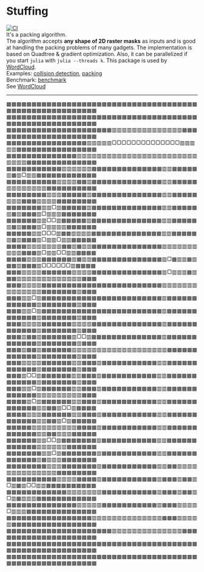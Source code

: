 # Stuffing
[![CI](https://github.com/guo-yong-zhi/Stuffing.jl/actions/workflows/ci.yml/badge.svg)](https://github.com/guo-yong-zhi/Stuffing.jl/actions/workflows/ci.yml)  
It's a packing algorithm.  
The algorithm accepts **any shape of 2D raster masks** as inputs and is good at handling the packing problems of many gadgets. The implementation is based on Quadtree & gradient optimization. Also, it can be parallelized if you start `julia` with `julia --threads k`. This package is used by [WordCloud](https://github.com/guo-yong-zhi/WordCloud).  
Examples: [collision detection](./examples/collision.jl), [packing](./examples/packing.jl)  
Benchmark: [benchmark](https://github.com/guo-yong-zhi/WordCloud/blob/master/examples/benchmark.jl)   
See [WordCloud](https://github.com/guo-yong-zhi/WordCloud)  
***
▩▩▩▩▩▩▩▩▩▩▩▩▩▩▩▩▩▩▩▩▩▩▩▩▩▩▩▩▩▩▩▩▩▩▩▩▩▩▩▩▩▩▩▩▩▩▩▩▩▩▩▩▩▩▩▩
▩▩▩▩▩▩▩▩▩▩▩▩▩▩▩▩▩▩▩▩▩▩▩▩▩▩▩▩▩▩▩▩▩▩▩▩▩▩▩▩▩▩▩▩▩▩▩▩▩▩▩▩▩▩▩▩
▩▩▩▩▩▩▩▩▩▩▩▩▩▩▩▩▩▩▩▩▩▥▥▥▥▥▥▥▥▥▥▥▥▥▥▩▩▩▩▩▩▩▩▩▩▩▩▩▩▩▩▩▩▩▩▩
▩▩▩▩▩▩▩▩▩▩▩▩▩▩▩▩▥▥▥▥▥▢▢▢▢▢▢▢▢▢▢▢▢▢▢▥▥▥▥▥▩▩▩▩▩▩▩▩▩▩▩▩▩▩▩▩
▩▩▩▩▩▩▩▩▩▩▩▩▩▩▥▥▥▥▥▥▥▥▥▥▥▥▥▥▥▥▥▥▥▥▥▥▥▥▥▥▥▥▩▩▩▩▩▩▩▩▩▩▩▩▩▩
▩▩▩▩▩▩▩▩▩▩▩▥▥▥▥▥▥▩▩▩▩▩▩▩▩▩▩▩▩▩▩▥▥▩▩▩▩▩▥▩▥▢▥▥▩▩▩▩▩▩▩▩▩▩▩▩
▩▩▩▩▩▩▩▩▩▩▥▥▥▥▩▩▥▩▩▩▩▩▩▩▩▩▩▩▩▩▩▥▥▩▩▩▩▩▥▥▥▥▥▥▥▥▩▩▩▩▩▩▩▩▩▩
▩▩▩▩▩▩▩▩▥▥▥▩▩▩▩▩▥▩▩▩▩▩▩▩▩▩▩▩▩▩▩▥▥▩▩▩▩▩▥▥▥▩▩▩▥▥▥▥▩▩▩▩▩▩▩▩
▩▩▩▩▩▩▩▥▥▢▥▩▩▩▩▩▥▩▩▩▩▩▩▩▩▩▩▩▩▩▩▥▥▩▩▩▩▩▥▩▥▩▩▩▥▢▥▥▥▩▩▩▩▩▩▩
▩▩▩▩▩▩▥▥▢▢▥▩▩▩▩▩▥▩▩▩▩▩▩▩▩▩▩▩▩▩▩▥▥▩▩▩▩▩▥▩▥▩▩▩▥▢▥▥▥▥▩▩▩▩▩▩
▩▩▩▩▩▥▥▢▢▢▥▩▩▥▥▥▥▩▩▩▩▩▩▩▩▩▩▩▩▩▩▥▥▩▩▩▩▩▥▩▥▩▩▩▥▢▥▥▢▥▥▩▩▩▩▩
▩▩▩▩▥▥▥▥▥▥▥▩▩▥▩▥▥▩▩▩▩▩▩▩▩▩▩▩▩▩▩▥▥▥▥▥▥▥▥▥▥▩▩▩▥▢▥▥▢▢▥▥▩▩▩▩
▩▩▩▩▥▥▥▩▩▩▩▩▩▥▩▥▥▩▩▩▩▩▩▩▩▩▩▩▩▩▩▥▢▩▥▥▩▥▩▩▥▩▩▩▥▢▢▢▢▢▢▥▩▩▩▩
▩▩▩▥▥▥▥▩▩▩▩▩▩▥▥▥▥▩▩▩▩▩▩▩▩▩▩▩▩▩▩▥▢▥▥▥▩▥▩▩▥▥▥▥▥▥▥▥▥▥▥▥▥▩▩▩
▩▩▩▥▥▥▥▩▩▩▩▩▩▩▩▩▩▩▩▩▩▩▩▩▩▩▩▩▩▩▩▥▥▥▥▥▥▥▥▥▥▥▥▥▥▩▩▩▩▩▩▩▥▩▩▩
▩▩▩▥▥▢▥▩▩▩▩▩▩▩▩▩▩▩▩▩▩▩▩▩▩▩▩▩▩▩▩▥▩▩▩▩▩▩▩▩▩▩▩▩▥▩▩▩▩▩▩▩▥▩▩▩
▩▩▩▥▥▢▥▩▩▩▩▩▩▩▩▩▩▩▩▩▩▩▩▩▩▩▩▩▩▩▩▥▩▩▩▩▩▩▩▩▩▩▩▩▥▩▩▩▩▩▩▩▥▩▩▩
▩▩▩▥▥▥▥▩▩▩▩▩▩▥▥▥▥▩▩▩▩▩▩▩▩▩▩▩▩▩▩▥▩▩▩▩▩▩▩▩▩▩▩▩▥▩▩▩▩▩▩▩▥▩▩▩
▩▩▩▥▩▩▥▩▩▩▩▩▩▥▢▢▥▩▩▩▩▩▩▩▩▩▩▩▩▩▩▥▩▩▩▩▩▩▩▩▩▩▩▩▥▩▩▩▩▩▩▩▥▩▩▩
▩▩▩▥▩▩▥▩▩▩▩▩▩▥▥▥▥▥▥▥▥▥▥▥▥▥▥▥▥▥▥▥▩▩▩▩▩▩▩▩▩▩▩▩▥▩▩▩▩▩▩▩▥▩▩▩
▩▩▩▥▥▥▥▩▩▩▩▩▩▥▥▩▩▩▥▩▩▩▩▩▩▩▩▩▩▩▥▥▩▩▩▩▩▩▩▩▩▩▩▩▥▩▩▩▩▩▩▩▥▩▩▩
▩▩▩▥▢▢▥▩▩▩▩▩▩▥▥▩▩▩▥▩▩▩▩▩▩▩▩▩▩▩▥▥▩▩▩▩▩▩▩▩▩▩▩▩▥▩▩▩▩▩▩▩▥▩▩▩
▩▩▩▥▥▢▥▩▩▩▩▩▩▥▥▩▩▩▥▩▩▩▩▩▩▩▩▩▩▩▥▥▩▩▩▩▩▩▩▩▩▩▩▩▥▥▥▥▥▥▥▥▥▩▩▩
▩▩▩▩▥▢▥▩▩▩▩▩▩▥▥▩▩▩▥▩▩▩▩▩▩▩▩▩▩▩▥▥▩▩▩▩▩▩▩▩▩▩▩▩▥▥▩▩▥▢▢▥▩▩▩▩
▩▩▩▩▥▥▥▩▩▩▩▩▩▥▥▩▩▩▥▩▩▩▩▩▩▩▩▩▩▩▥▥▩▩▩▩▩▩▩▩▩▩▩▩▥▥▩▩▥▢▥▩▩▩▩▩
▩▩▩▩▩▥▥▥▥▥▥▥▥▥▩▩▩▩▥▩▩▩▩▩▩▩▩▩▩▩▥▥▩▩▩▩▩▩▩▩▩▩▩▩▥▥▩▩▥▥▥▩▩▩▩▩
▩▩▩▩▩▩▥▥▢▢▥▩▩▩▩▩▩▩▥▩▩▩▩▩▩▩▩▩▩▩▥▥▩▩▩▩▩▩▩▩▩▩▩▩▥▥▥▥▥▥▩▩▩▩▩▩
▩▩▩▩▩▩▩▥▥▢▥▩▩▩▩▩▩▩▥▩▩▩▩▩▩▩▩▩▩▩▥▥▩▩▩▩▩▩▩▩▩▩▩▩▥▩▥▥▥▩▩▩▩▩▩▩
▩▩▩▩▩▩▩▩▥▥▥▩▩▩▩▩▩▩▥▩▩▩▩▩▩▩▩▩▩▩▥▥▩▩▥▥▥▥▥▥▥▥▥▥▥▥▥▥▩▩▩▩▩▩▩▩
▩▩▩▩▩▩▩▩▩▩▥▥▥▥▩▩▩▩▥▩▩▩▩▩▩▩▩▩▩▩▥▩▩▩▥▩▩▥▢▥▩▥▢▢▥▥▩▩▩▩▩▩▩▩▩▩
▩▩▩▩▩▩▩▩▩▩▩▩▥▥▥▥▥▥▥▩▩▩▩▩▩▩▩▩▩▩▥▩▩▩▥▩▩▥▢▥▩▥▥▥▩▩▩▩▩▩▩▩▩▩▩▩
▩▩▩▩▩▩▩▩▩▩▩▩▩▩▥▥▥▥▥▩▩▩▩▩▩▩▩▩▩▩▥▩▩▩▥▥▥▥▢▥▥▥▩▩▩▩▩▩▩▩▩▩▩▩▩▩
▩▩▩▩▩▩▩▩▩▩▩▩▩▩▩▩▩▥▥▥▥▥▥▥▥▥▥▥▥▥▥▩▩▩▥▥▥▥▥▩▩▩▩▩▩▩▩▩▩▩▩▩▩▩▩▩
▩▩▩▩▩▩▩▩▩▩▩▩▩▩▩▩▩▩▩▩▩▥▥▥▥▥▥▥▥▥▥▥▥▥▥▩▩▩▩▩▩▩▩▩▩▩▩▩▩▩▩▩▩▩▩▩
▩▩▩▩▩▩▩▩▩▩▩▩▩▩▩▩▩▩▩▩▩▩▩▩▩▩▩▩▩▩▩▩▩▩▩▩▩▩▩▩▩▩▩▩▩▩▩▩▩▩▩▩▩▩▩▩
▩▩▩▩▩▩▩▩▩▩▩▩▩▩▩▩▩▩▩▩▩▩▩▩▩▩▩▩▩▩▩▩▩▩▩▩▩▩▩▩▩▩▩▩▩▩▩▩▩▩▩▩▩▩▩▩

